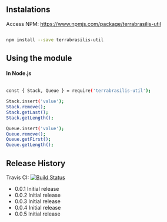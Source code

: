 ## Instalations


Access NPM: https://www.npmjs.com/package/terrabrasilis-util


```sh

npm install --save terrabrasilis-util

```

## Using the module

#### In Node.js

```sh

const { Stack, Queue } = require('terrabrasilis-util');

Stack.insert('value');
Stack.remove();
Stack.getLast();
Stack.getLength();

Queue.insert('value');
Queue.remove();
Queue.getFirst();
Queue.getLength();

```

## Release History

Travis CI: [![Build Status](https://travis-ci.org/Terrabrasilis/terrabrasilis-util.svg?branch=master)](https://travis-ci.org/Terrabrasilis/terrabrasilis-util)

* 0.0.1 Initial release 
* 0.0.2 Initial release
* 0.0.3 Initial release
* 0.0.4 Initial release
* 0.0.5 Initial release
